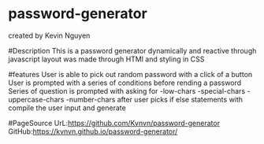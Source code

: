 # password-generator
created by Kevin Nguyen

#Description
This is a password generator dynamically and reactive through javascript
layout was made through HTMl and styling in CSS

#features
User is able to pick out random password with a click of a button
User is prompted with a series of conditions before rending a password
Series of question is prompted with asking for 
-low-chars
-special-chars
-uppercase-chars
-number-chars
after user picks if else statements with compile the user input and generate

#PageSource
UrL:https://github.com/Kvnvn/password-generator
GitHub:https://kvnvn.github.io/password-generator/